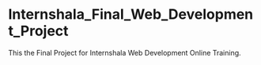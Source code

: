 # Internshala_Final_Web_Development_Project
This the Final Project for Internshala Web Development Online Training.
